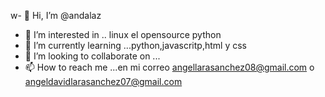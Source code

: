 w- 👋 Hi, I’m @andalaz
- 👀 I’m interested in .. linux el opensource python 
- 🌱 I’m currently learning ...python,javascritp,html y css
- 💞️ I’m looking to collaborate on ...
- 📫 How to reach me ...en mi correo angellarasanchez08@gmail.com  o  angeldavidlarasanchez07@gmail.com

<!---
andalaz/andalaz is a ✨ special ✨ repository because its `README.md` (this file) appears on your GitHub profile.
You can click the Preview link to take a look at your changes.
--->
